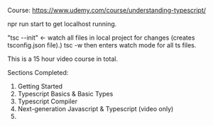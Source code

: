 Course: https://www.udemy.com/course/understanding-typescript/

npr run start to get localhost running.

"tsc --init" <- watch all files in local project for changes (creates tsconfig.json file).)
tsc -w then enters watch mode for all ts files.

This is a 15 hour video course in total.

Sections Completed:

1. Getting Started
2. Typescript Basics & Basic Types
3. Typescript Compiler
4. Next-generation Javascript & Typescript (video only)
5.
